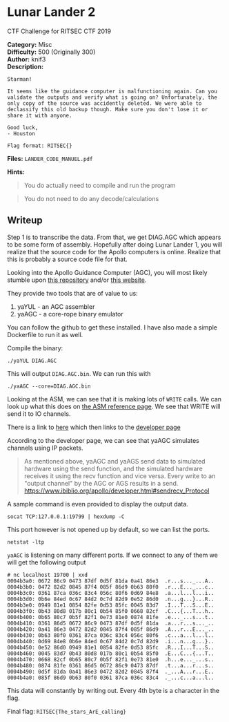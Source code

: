# Lunar Lander 2
CTF Challenge for RITSEC CTF 2019


__Category:__ Misc  
__Difficulty:__ 500 (Originally 300)  
__Author:__ knif3  
__Description:__  
```
Starman!

It seems like the guidance computer is malfunctioning again. Can you validate the outputs and verify what is going on? Unfortunately, the only copy of the source was accidently deleted. We were able to declassify this old backup though. Make sure you don't lose it or share it with anyone.

Good luck,
- Houston

Flag format: RITSEC{}
```

__Files:__ `LANDER_CODE_MANUEL.pdf`

__Hints:__  
> You do actually need to compile and run the program

> You do not need to do any decode/calculations


## Writeup

Step 1 is to transcribe the data. From that, we get DIAG.AGC which appears to be some form of assembly. Hopefully after doing Lunar Lander 1, you will realize that the source code for the Apollo computers is online. Realize that this is probably a source code file for that.

Looking into the Apollo Guidance Computer (AGC), you will most likely stumble upon [this repository](https://github.com/virtualagc/virtualagc) and/or [this website](http://www.ibiblio.org/apollo/).

They provide two tools that are of value to us:
  1. yaYUL - an AGC assembler
  2. yaAGC - a core-rope binary emulator

You can follow the github to get these installed. I have also made a simple Dockerfile to run it as well.

Compile the binary:
```
./yaYUL DIAG.AGC
```

This will output `DIAG.AGC.bin`. We can run this with
```
./yaAGC --core=DIAG.AGC.bin
```

Looking at the ASM, we can see that it is making lots of `WRITE` calls. We
can look up what this does on [the ASM reference page](https://www.ibiblio.org/apollo/assembly_language_manual.html). We see that WRITE will send it to IO channels.

There is a link to [here](https://www.ibiblio.org/apollo/assembly_language_manual.html#io_channels) which then links to the [developer page](https://www.ibiblio.org/apollo/developer.html)

According to the developer page, we can see that yaAGC simulates channels using IP packets.

> As mentioned above, yaAGC and yaAGS send data to simulated hardware using the send function, and the simulated hardware receives it using the recv function and vice versa. Every write to an "output channel" by the AGC or AGS results in a send.
https://www.ibiblio.org/apollo/developer.html#sendrecv_Protocol


A sample command is even provided to display the output data.
```
socat TCP:127.0.0.1:19799 | hexdump -C
```

This port however is not opened up by default, so we can list the ports.
```
netstat -ltp
```

`yaAGC` is listening on many different ports. If we connect to any of them we will get the following output


```
# nc localhost 19700 | xxd
0004b3a0: 0672 86c9 0473 87df 0d5f 81da 0a41 86e3  .r...s..._...A..
0004b3b0: 0472 82d2 0845 87f4 085f 86d9 0b63 80f0  .r...E..._...c..
0004b3c0: 0361 87ca 036c 83c4 056c 80f6 0d69 84e8  .a...l...l...i..
0004b3d0: 0b6e 84ed 0c67 84d2 0c7d 82d9 0e52 86d0  .n...g...}...R..
0004b3e0: 0949 81e1 0854 82fe 0d53 85fc 0045 83d7  .I...T...S...E..
0004b3f0: 0b43 80d8 017b 80c1 0b54 85f0 0668 82cf  .C...{...T...h..
0004b400: 0b65 80c7 0b5f 82f1 0e73 81e0 0874 81fe  .e..._...s...t..
0004b410: 0361 86d5 0672 86c9 0473 87df 0d5f 81da  .a...r...s..._..
0004b420: 0a41 86e3 0472 82d2 0845 87f4 085f 86d9  .A...r...E..._..
0004b430: 0b63 80f0 0361 87ca 036c 83c4 056c 80f6  .c...a...l...l..
0004b440: 0d69 84e8 0b6e 84ed 0c67 84d2 0c7d 82d9  .i...n...g...}..
0004b450: 0e52 86d0 0949 81e1 0854 82fe 0d53 85fc  .R...I...T...S..
0004b460: 0045 83d7 0b43 80d8 017b 80c1 0b54 85f0  .E...C...{...T..
0004b470: 0668 82cf 0b65 80c7 0b5f 82f1 0e73 81e0  .h...e..._...s..
0004b480: 0874 81fe 0361 86d5 0672 86c9 0473 87df  .t...a...r...s..
0004b490: 0d5f 81da 0a41 86e3 0472 82d2 0845 87f4  ._...A...r...E..
0004b4a0: 085f 86d9 0b63 80f0 0361 87ca 036c 83c4  ._...c...a...l..
```

This data will constantly by writing out. Every 4th byte is a character in the flag.

Final flag: `RITSEC{The_stars_ArE_calling}` 